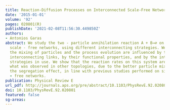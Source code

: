 ```yaml
---
title: Reaction-Diffusion Processes on Interconnected Scale-Free Networks
date: '2015-01-01'
volume: '92'
pages: 020801(R)
publishDate: '2021-02-08T11:56:30.449850Z'
authors:
- Antonios Garas
abstract: We study the two - particle annihilation reaction A + B→∅ on interconnected
  scale - free networks, using different interconnecting strategies. We explore how
  the mixing of particles and the process evolution are influenced by the number of
  interconnecting links, by their functional properties, and by the interconnectivity
  strategies in use. We show that the reaction rates on this system are faster than
  what was observed in other topologies, due to the better particle mixing that suppresses
  the segregation effect, in line with previous studies performed on single scale
  - free networks.
publication: Physical Review E
url_pdf: http://journals.aps.org/pre/abstract/10.1103/PhysRevE.92.020801
doi: 10.1103/PhysRevE.92.020801
featured: false
sg-areas:
---
```

